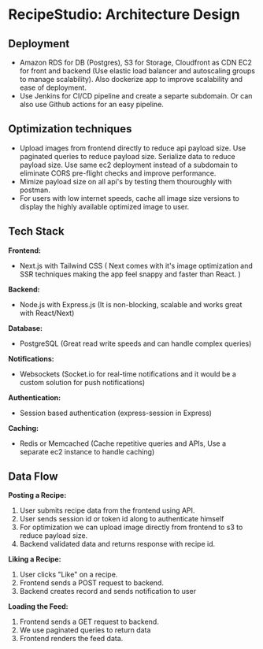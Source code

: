 # RecipeStudio: Architecture Design

## Deployment 

* Amazon RDS for DB (Postgres), S3 for Storage, Cloudfront as CDN EC2 for front and backend (Use elastic load balancer and autoscaling groups to manage scalability). Also dockerize app to improve scalability and ease of deployment.
* Use Jenkins for CI/CD pipeline and create a separte subdomain. Or can also use Github actions for an easy pipeline.

## Optimization techniques

* Upload images from frontend directly to reduce api payload size. Use paginated queries to reduce payload size. Serialize data to reduce payload size. Use same ec2 deployment instead of a subdomain to eliminate CORS pre-flight checks and improve performance.
* Mimize payload size on all api's by testing them thouroughly with postman. 
* For users with low internet speeds, cache all image size versions to display the highly available optimized image to user.

## Tech Stack

**Frontend:**

* Next.js with Tailwind CSS 
 ( Next comes with it's image optimization and SSR techniques making the app feel snappy and faster than React. )

**Backend:**

* Node.js with Express.js
   (It is non-blocking, scalable and works great with React/Next)

**Database:**

* PostgreSQL
  (Great read write speeds and can handle complex queries)

**Notifications:**

* Websockets
  (Socket.io for real-time notifications and it would be a custom solution for push notifications)

**Authentication:**

* Session based authentication (express-session in Express)

**Caching:**

* Redis or Memcached
  (Cache repetitive queries and APIs, Use a separate ec2 instance to handle caching)


## Data Flow

**Posting a Recipe:**

1. User submits recipe data from the frontend using API.
2. User sends session id or token id along to authenticate himself
3. For optimization we can upload image directly from frontend to s3 to reduce payload size.
4. Backend validated data and returns response with recipe id.

**Liking a Recipe:**

1. User clicks "Like" on a recipe.
2. Frontend sends a POST request to backend.
3. Backend creates record and sends notification to user

**Loading the Feed:**

1. Frontend sends a GET request to backend.
2. We use paginated queries to return data
3. Frontend renders the feed data.

